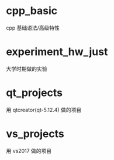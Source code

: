 # cpp_basic

cpp 基础语法/高级特性



# experiment_hw_just

大学时期做的实验



# qt_projects

用 qtcreator(qt-5.12.4) 做的项目



# vs_projects

用 vs2017 做的项目

